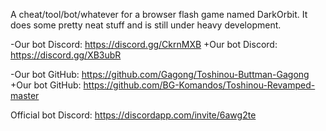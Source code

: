 A cheat/tool/bot/whatever for a browser flash game named DarkOrbit.
 It does some pretty neat stuff and is still under heavy development.
 
-Our bot Discord: https://discord.gg/CkrnMXB
+Our bot Discord: https://discord.gg/XB3ubR
 
-Our bot GitHub: https://github.com/Gagong/Toshinou-Buttman-Gagong
+Our bot GitHub: https://github.com/BG-Komandos/Toshinou-Revamped-master
 
 Official bot Discord: https://discordapp.com/invite/6awg2te
